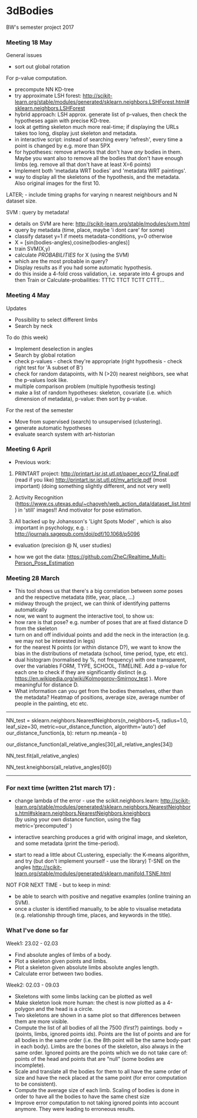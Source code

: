 # 3dBodies
BW's semester project 2017

### Meeting 18 May

General issues
- sort out global rotation 

For p-value computation. 
- precompute NN KD-tree
- try approximate LSH forest: http://scikit-learn.org/stable/modules/generated/sklearn.neighbors.LSHForest.html#sklearn.neighbors.LSHForest 
- hybrid approach: LSH approx. generate list of p-values, then check the hypotheses again with precise KD-tree. 
- look at getting skeleton much more real-time; if displaying the URLs takes too long, display just skeleton and metadata. 
- in interactive script: instead of searching every 'refresh', every time a point is changed by e.g. more than 5PX
- for hypotheses: remove artworks that don't have *any* bodies in them. Maybe you want also to remove all the bodies that don't have enough limbs (eg. remove all that don't have at least X=6 points)
- Implement both 'metadata WRT bodies' and 'metadata WRT paintings'. 
- way to display all the skeletons of the hypothesis, and the metadata. Also original images for the first 10. 

LATER; - include timing graphs for varying n nearest neighbours and N dataset size. 


SVM : query by metadata!
- details on SVM are here: http://scikit-learn.org/stable/modules/svm.html 
- query by metadata (time, place, maybe 'i dont care' for some)
- classify dataset y=1 if meets metadata-conditions, y=0 otherwise
- X = [sin(bodies-angles),cosine(bodies-angles)]
- train SVM(X,y)
- calculate *PROBABILITIES* for X (using the SVM)
- which are the most probable in query? 
- Display results as if you had some automatic hypothesis. 
- do this inside a 4-fold cross validation, i.e. separate into 4 groups and then Train or Calculate-probailities:
TTTC
TTCT
TCTT
CTTT... 







### Meeting 4 May

Updates 
- Possibility to select different limbs
- Search by neck


To do (this week)
- Implement deselection in angles
- Search by global rotation
- check p-values - check they're appropriate (right hypothesis - check right test for 'A subset of B')
- check for random datapoints, with N (>20) nearest neighbors, see what the p-values look like. 
- multiple comparison problem (multiple hypothesis testing) 
- make a list of random hypotheses: skeleton, covariate (i.e. which dimension of metadata), p-value: then sort by p-value. 


For the rest of the semester
- Move from supervised (search) to unsupervised (clustering). 
- generate automatic hypotheses
- evaluate search system with art-historian



### Meeting 6 April

- Previous work: 

1. PRINTART project:
http://printart.isr.ist.utl.pt/paper_eccv12_final.pdf (read if you like)
http://printart.isr.ist.utl.pt/my_article.pdf (most important)
(doing something slightly different, and not very well)

2. Activity Recognition (https://www.cs.utexas.edu/~chaoyeh/web_action_data/dataset_list.html) in 'still' images!! And motivator for pose estimation. 

3. All backed up by Johansson's 'Light Spots Model' , which is also important in psychology, e.g. : http://journals.sagepub.com/doi/pdf/10.1068/p5096


- evaluation (precision @ N, user studies)



- how we got the data: https://github.com/ZheC/Realtime_Multi-Person_Pose_Estimation 


### Meeting 28 March 
- This tool shows us that there's a big correlation between *some* poses and the respective metadata (title, year, place, ...)
- midway through the project, we can think of identifying patterns automatically
- now, we want to augment the interactive tool, to show us: 
- how rare is that pose? e.g. number of poses that are at fixed distance D from the skeleton
- turn on and off individual points and add the neck in the interaction (e.g. we may not be interested in legs)
- for the nearest N points (or within distance D?), we want to know the bias in the distributions of metadata (school, time period, type, etc etc). 
- dual histogram (normalised by %, not frequency) with one transparent, over the variables FORM, TYPE, SCHOOL, TIMELINE. Add a p-value for each one to check if they are significantly distinct (e.g. https://en.wikipedia.org/wiki/Kolmogorov–Smirnov_test  ). More meaningful for distance D. 
- What information can you get from the bodies themselves, other than the metadata? Heatmap of positions, average size, average number of people in the painting, etc etc. 



***
NN_test = sklearn.neighbors.NearestNeighbors(n_neighbors=5, radius=1.0, leaf_size=30,
                                             metric=our_distance_function, algorithm='auto')
                                             def our_distance_function(a,  b):
    return np.mean(a - b)

our_distance_function(all_relative_angles[30],all_relative_angles[34])

NN_test.fit(all_relative_angles)

NN_test.kneighbors(all_relative_angles[60])
***



### For next time (written 21st march 17) : 
- change lambda of the error - use the scikit.neighbors.learn: 
http://scikit-learn.org/stable/modules/generated/sklearn.neighbors.NearestNeighbors.html#sklearn.neighbors.NearestNeighbors.kneighbors  
(by using your own distance function, using the flag metric=’precomputed’ )

- interactive searching produces a grid with original image, and skeleton, and some metadata (print the time-period). 
- start to read a little about CLustering, especially: the K-means algorithm, and try (but don't implement yourself - use the library) T-SNE on the angles 
http://scikit-learn.org/stable/modules/generated/sklearn.manifold.TSNE.html

NOT FOR NEXT TIME - but to keep in mind:
- be able to search with positive and negative examples (online training an SVM). 
- once a cluster is identified manually, to be able to visualise metadata (e.g. relationship through time, places, and keywords in the title). 


### What I've done so far

Week1: 23.02 - 02.03
- Find absolute angles of limbs of a body.
- Plot a skeleton given points and limbs.
- Plot a skeleton given absolute limbs absolute angles length.
- Calculate error between two bodies.

Week2: 02.03 - 09.03
- Skeletons with some limbs lacking can be plotted as well
- Make skeleton look more human: the chest is now plotted as a 4-polygon and the head is a circle.
- Two skeletons are shown in a same plot so that differences between them are more visible.
- Compute the list of all bodies of all the 7500 (first?) paintings. body = (points, limbs, ignored points ids). Points are the list of points and are for all bodies in the same order (i.e. the 8th point will be the same body-part in each body). Limbs are the bones of the skeleton, also always in the same order. Ignored points are the points which we do not take care of: points of the head and points that are "null" (some bodies are incomplete).
- Scale and translate all the bodies for them to all have the same order of size and have the neck placed at the same point (for error computation to be consistent).
- Compute the average size of each limb. Scaling of bodies is done in order to have all the bodies to have the same chest size
- Improve error computation to not taking ignored points into account anymore. They were leading to erroneous results.
